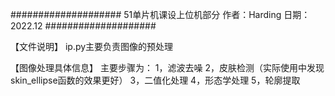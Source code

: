 ####################
51单片机课设上位机部分
作者：Harding
日期：2022.12
####################


【文件说明】
ip.py主要负责图像的预处理


【图像处理具体信息】
主要步骤为：
1，滤波去噪
2，皮肤检测（实际使用中发现skin_ellipse函数的效果更好）
3，二值化处理
4，形态学处理
5，轮廓提取
